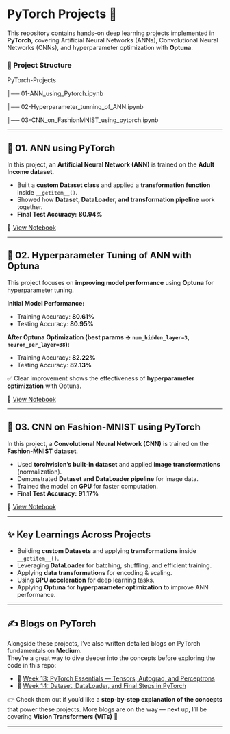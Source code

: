 # PyTorch Projects 🚀  

This repository contains hands-on deep learning projects implemented in **PyTorch**, covering Artificial Neural Networks (ANNs), Convolutional Neural Networks (CNNs), and hyperparameter optimization with **Optuna**.  

### 📂 Project Structure  

PyTorch-Projects

│── 01-ANN_using_Pytorch.ipynb

│── 02-Hyperparameter_tunning_of_ANN.ipynb

│── 03-CNN_on_FashionMNIST_using_pytorch.ipynb

---

## 🔹 01. ANN using PyTorch  
In this project, an **Artificial Neural Network (ANN)** is trained on the **Adult Income dataset**.  
- Built a **custom Dataset class** and applied a **transformation function** inside `__getitem__()`.  
- Showed how **Dataset, DataLoader, and transformation pipeline** work together.  
- **Final Test Accuracy:** **80.94%**  

📘 [View Notebook](01-ANN_using_Pytorch.ipynb)  

---

## 🔹 02. Hyperparameter Tuning of ANN with Optuna  
This project focuses on **improving model performance** using **Optuna** for hyperparameter tuning.  

**Initial Model Performance:**  
- Training Accuracy: **80.61%**  
- Testing Accuracy: **80.95%**  

**After Optuna Optimization (best params → `num_hidden_layer=3`, `neuron_per_layer=38`):**  
- Training Accuracy: **82.22%**  
- Testing Accuracy: **82.13%**  

✅ Clear improvement shows the effectiveness of **hyperparameter optimization** with Optuna.  

📘 [View Notebook](02-Hyperparameter_tunning_of_ANN.ipynb)  

---

## 🔹 03. CNN on Fashion-MNIST using PyTorch  
In this project, a **Convolutional Neural Network (CNN)** is trained on the **Fashion-MNIST dataset**.  
- Used **torchvision’s built-in dataset** and applied **image transformations** (normalization).  
- Demonstrated **Dataset and DataLoader pipeline** for image data.  
- Trained the model on **GPU** for faster computation.  
- **Final Test Accuracy:** **91.17%**  

📘 [View Notebook](03-CNN_on_FashionMNIST_using_pytorch.ipynb)  

---

## ✨ Key Learnings Across Projects  
- Building **custom Datasets** and applying **transformations** inside `__getitem__()`.  
- Leveraging **DataLoader** for batching, shuffling, and efficient training.  
- Applying **data transformations** for encoding & scaling.  
- Using **GPU acceleration** for deep learning tasks.  
- Applying **Optuna** for **hyperparameter optimization** to improve ANN performance.  

---

## ✍️ Blogs on PyTorch  
Alongside these projects, I’ve also written detailed blogs on PyTorch fundamentals on **Medium**.  
They’re a great way to dive deeper into the concepts before exploring the code in this repo:  

- 📖 [Week 13: PyTorch Essentials — Tensors, Autograd, and Perceptrons](https://medium.com/@divyanshu1331/week-13-pytorch-essentials-tensors-autograd-and-perceptrons-df14e7d415e7)  
- 📖 [Week 14: Dataset, DataLoader, and Final Steps in PyTorch](https://medium.com/@divyanshu1331/week-14-dataset-dataloader-and-final-steps-in-pytorch-dd94bf4479d5)  

👉 Check them out if you’d like a **step-by-step explanation of the concepts** that power these projects. More blogs are on the way — next up, I’ll be covering **Vision Transformers (ViTs)** 🚀  

---

